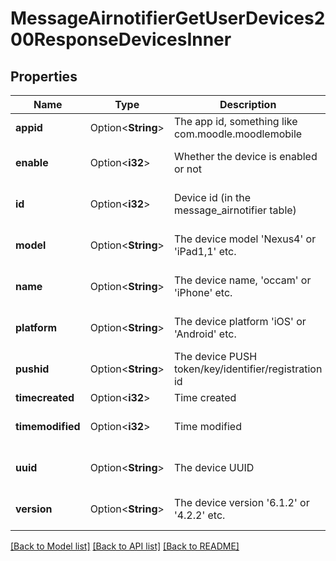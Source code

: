 # MessageAirnotifierGetUserDevices200ResponseDevicesInner

## Properties

Name | Type | Description | Notes
------------ | ------------- | ------------- | -------------
**appid** | Option<**String**> | The app id, something like com.moodle.moodlemobile | [optional]
**enable** | Option<**i32**> | Whether the device is enabled or not | [optional][default to null]
**id** | Option<**i32**> | Device id (in the message_airnotifier table) | [optional][default to null]
**model** | Option<**String**> | The device model 'Nexus4' or 'iPad1,1' etc. | [optional][default to null]
**name** | Option<**String**> | The device name, 'occam' or 'iPhone' etc. | [optional][default to null]
**platform** | Option<**String**> | The device platform 'iOS' or 'Android' etc. | [optional][default to null]
**pushid** | Option<**String**> | The device PUSH token/key/identifier/registration id | [optional][default to null]
**timecreated** | Option<**i32**> | Time created | [optional]
**timemodified** | Option<**i32**> | Time modified | [optional][default to null]
**uuid** | Option<**String**> | The device UUID | [optional][default to null]
**version** | Option<**String**> | The device version '6.1.2' or '4.2.2' etc. | [optional][default to null]

[[Back to Model list]](../README.md#documentation-for-models) [[Back to API list]](../README.md#documentation-for-api-endpoints) [[Back to README]](../README.md)


